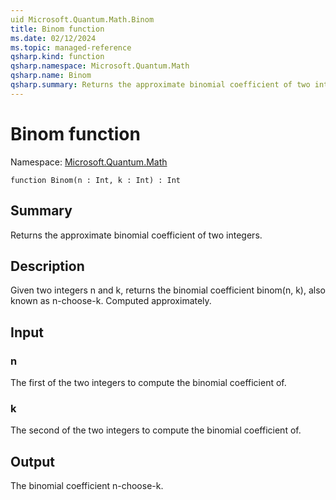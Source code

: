 ```yaml
---
uid Microsoft.Quantum.Math.Binom
title: Binom function
ms.date: 02/12/2024
ms.topic: managed-reference
qsharp.kind: function
qsharp.namespace: Microsoft.Quantum.Math
qsharp.name: Binom
qsharp.summary: Returns the approximate binomial coefficient of two integers.
---
```


# Binom function

Namespace: [Microsoft.Quantum.Math](xref:Microsoft.Quantum.Math)

```qsharp
function Binom(n : Int, k : Int) : Int
```

## Summary
Returns the approximate binomial coefficient of two integers.

## Description
Given two integers n and k, returns the binomial coefficient
binom(n, k), also known as n-choose-k. Computed approximately.

## Input
### n
The first of the two integers to compute the binomial coefficient of.
### k
The second of the two integers to compute the binomial coefficient of.

## Output
The binomial coefficient n-choose-k.
